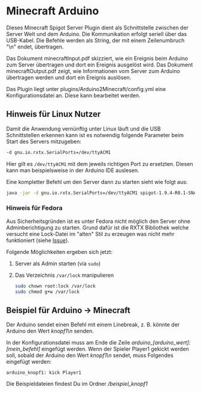 # Minecraft Arduino

Dieses Minecraft Spigot Server Plugin dient als Schnittstelle zwischen der Server Welt und dem Arduino.
Die Kommunikation erfolgt seriell über das USB-Kabel. Die Befehle werden als String, der mit einem Zeilenumbruch "\n" endet, übertragen.

Das Dokument minecraftInput.pdf skizziert, wie ein Ereignis beim Arduino zum Server übertragen und dort ein Ereignis ausgelöst wird.
Das Dokument minecraftOutput.pdf zeigt, wie Informationen vom Server zum Arduino übertragen werden und dort ein Ereignis auslösen.

Das Plugin liegt unter plugins/Arduino2Minecraft/config.yml eine Konfigurationsdatei an. Diese kann bearbeitet werden.

## Hinweis für Linux Nutzer

Damit die Anwendung vernünftig unter Linux läuft und die USB Schnittstellen erkennen kann ist es notwendig folgende Parameter beim Start des Servers mitzugeben:

```bash
-d gnu.io.rxtx.SerialPorts=/dev/ttyACM1
```

Hier gilt es `/dev/ttyACM1` mit dem jeweils richtigen Port zu ersetzten. Diesen kann man beispielsweise in der Arduino IDE auslesen.

Eine kompletter Befehl um den Server dann zu starten sieht wie folgt aus: 

```bash
java -jar -d gnu.io.rxtx.SerialPorts=/dev/ttyACM1 spigot-1.9.4-R0.1-SNAPSHOT.jar
```

### Hinweis für Fedora

Aus Sicherheitsgründen ist es unter Fedora nicht möglich den Server ohne Adminberichtigung zu starten. Grund dafür ist die RXTX Bibliothek welche versucht eine Lock-Datei im "alten" Stil zu erzeugen was nicht mehr funktioniert (siehe [Issue](https://github.com/openhab/openhab1-addons/issues/3257)).

Folgende Möglichkeiten ergeben sich jetzt:

1. Server als Admin starten (via `sudo`)
2. Das Verzeichnis `/var/lock` manipulieren

   ```bash
   sudo chown root:lock /var/lock
   sudo chmod g+w /var/lock
   ```

## Beispiel für Arduino -> Minecraft

Der Arduino sendet einen Befehl mit einem Linebreak, z. B. könnte der Arduino den Wert *knopf1\n* senden.

In der Konfigurationsdatei muss am Ende die Zeile *arduino_[arduino_wert]: [mein_befehl]* eingefügt werden.
Wenn der Spieler Player1 gekickt werden soll, sobald der Arduino den Wert *knopf1\n* sendet, muss Folgendes eingefügt werden:

    arduino_knopf1: kick Player1

Die Beispieldateien findest Du im Ordner */beispiel_knopf1*
